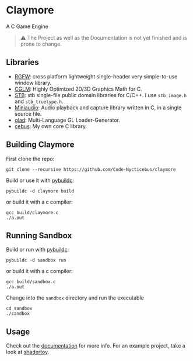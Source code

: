 # Claymore
A C Game Engine

> ⚠️ The Project as well as the Documentation is not yet finished and is prone to change.

## Libraries

- [RGFW](https://github.com/ColleagueRiley/RGFW): cross platform lightweight single-header very simple-to-use window library.
- [CGLM](https://github.com/recp/cglm): Highly Optimized 2D/3D Graphics Math for C.
- [STB](https://github.com/nothings/stb): stb single-file public domain libraries for C/C++. I use `stb_image.h` and `stb_truetype.h`.
- [Miniaudio](https://github.com/mackron/miniaudio): Audio playback and capture library written in C, in a single source file.
- [glad](https://github.com/Dav1dde/glad): Multi-Language GL Loader-Generator.
- [cebus](https://github.com/Code-Nycticebus/cebus): My own core C library.

## Building Claymore
First clone the repo:

```terminal
git clone --recursive https://github.com/Code-Nycticebus/claymore
```

Build or use it with [pybuildc](https://github.com/Code-Nycticebus/pybuildc):

```terminal
pybuildc -d claymore build
```


or build it with a c compiler:
```terminal
gcc build/claymore.c
./a.out
```

## Running Sandbox

Build or run with [pybuildc](https://github.com/Code-Nycticebus/pybuildc):

```terminal
pybuildc -d sandbox run
```

or build it with a c compiler:
```terminal
gcc build/sandbox.c
./a.out
```

Change into the `sandbox` directory and run the executable

```terminal
cd sandbox
./sandbox
```


## Usage
Check out the [documentation](https://github.com/Code-Nycticebus/claymore/blob/main/docs/00-start.md) for more info. 
For an example project, take a look at [shadertoy](https://github.com/Code-Nycticebus/shadertoy).


